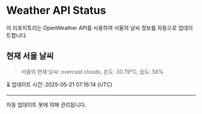 
# Weather API Status

이 리포지토리는 OpenWeather API를 사용하여 서울의 날씨 정보를 자동으로 업데이트합니다.

## 현재 서울 날씨
> 서울의 현재 날씨: overcast clouds, 온도: 30.79°C, 습도: 56%

⏳ 업데이트 시간: 2025-05-21 07:16:14 (UTC)

---
자동 업데이트 봇에 의해 관리됩니다.
